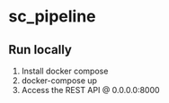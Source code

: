 # sc_pipeline

## Run locally 

1. Install docker compose
2. docker-compose up
3. Access the REST API @ 0.0.0.0:8000
